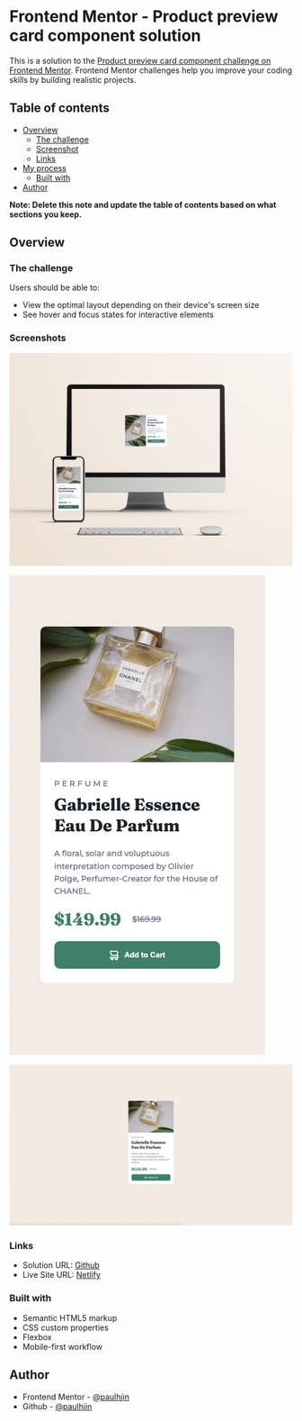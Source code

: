 # Frontend Mentor - Product preview card component solution

This is a solution to the [Product preview card component challenge on Frontend Mentor](https://www.frontendmentor.io/challenges/product-preview-card-component-GO7UmttRfa). Frontend Mentor challenges help you improve your coding skills by building realistic projects. 

## Table of contents

- [Overview](#overview)
  - [The challenge](#the-challenge)
  - [Screenshot](#screenshot)
  - [Links](#links)
- [My process](#my-process)
  - [Built with](#built-with)
- [Author](#author)

**Note: Delete this note and update the table of contents based on what sections you keep.**

## Overview

### The challenge

Users should be able to:

- View the optimal layout depending on their device's screen size
- See hover and focus states for interactive elements

### Screenshots

![Desktop and mobile mockup](./screenshots/mockup.png)

![Desktop screenshot](./screenshots/desktop_screenshot.png)

![Mobile screenshot](./screenshots/mobile_screenshot.png)

### Links

- Solution URL: [Github](https://github.com/paulhjin/frontendmentor/tree/master/04-product-preview)
- Live Site URL: [Netlify](https://pjin-fem-product-preview-component.netlify.app)

### Built with

- Semantic HTML5 markup
- CSS custom properties
- Flexbox
- Mobile-first workflow

## Author
- Frontend Mentor - [@paulhjin](https://www.frontendmentor.io/profile/paulhjin)
- Github - [@paulhjin](https://github.com/paulhjin/)

